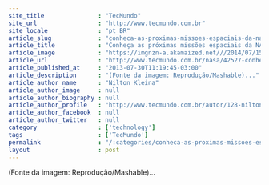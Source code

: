 ```yaml
---
site_title               : "TecMundo"
site_url                 : "http://www.tecmundo.com.br"
site_locale              : "pt_BR"
article_slug             : "conheca-as-proximas-missoes-espaciais-da-nasa-ate-2030"
article_title            : "Conheça as próximas missões espaciais da NASA até 2030"
article_image            : "https://imgnzn-a.akamaized.net///2014/07/15/15173627773638-t1200x480.jpg"
article_url              : "http://www.tecmundo.com.br/nasa/42527-conheca-as-proximas-missoes-espaciais-da-nasa-ate-2030.htm"
article_published_at     : "2013-07-30T11:19:45-03:00"
article_description      : "(Fonte da imagem: Reprodução/Mashable)..."
article_author_name      : "Nilton Kleina"
article_author_image     : null
article_author_biography : null
article_author_profile   : "http://www.tecmundo.com.br/autor/128-nilton-kleina/"
article_author_facebook  : null
article_author_twitter   : null
category                 : ['technology']
tags                     : ['TecMundo']
permalink                : "/:categories/conheca-as-proximas-missoes-espaciais-da-nasa-ate-2030/"
layout                   : post
---
```


(Fonte da imagem: Reprodução/Mashable)...

